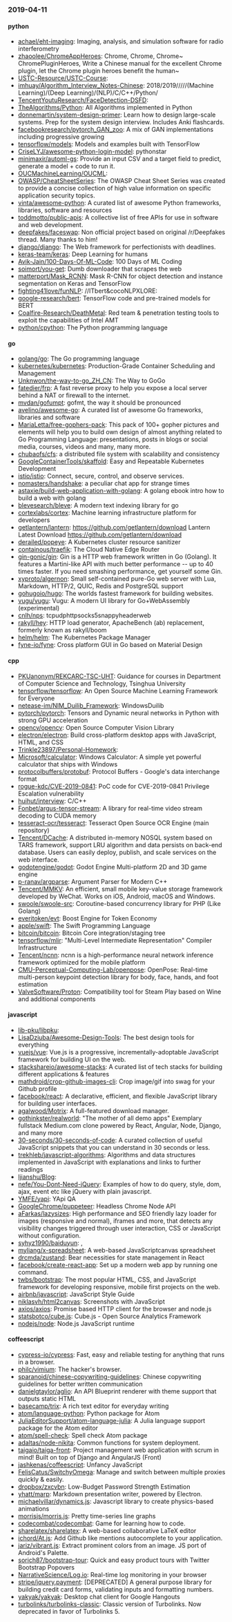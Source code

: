 ### 2019-04-11

#### python
* [achael/eht-imaging](https://github.com/achael/eht-imaging): Imaging, analysis, and simulation software for radio interferometry
* [zhaoolee/ChromeAppHeroes](https://github.com/zhaoolee/ChromeAppHeroes): Chrome, Chrome, Chrome~ ChromePluginHeroes, Write a Chinese manual for the excellent Chrome plugin, let the Chrome plugin heroes benefit the human~
* [USTC-Resource/USTC-Course](https://github.com/USTC-Resource/USTC-Course): 
* [imhuay/Algorithm_Interview_Notes-Chinese](https://github.com/imhuay/Algorithm_Interview_Notes-Chinese): 2018/2019/////(Machine Learning)/(Deep Learning)/(NLP)/C/C++/Python/
* [TencentYoutuResearch/FaceDetection-DSFD](https://github.com/TencentYoutuResearch/FaceDetection-DSFD): 
* [TheAlgorithms/Python](https://github.com/TheAlgorithms/Python): All Algorithms implemented in Python
* [donnemartin/system-design-primer](https://github.com/donnemartin/system-design-primer): Learn how to design large-scale systems. Prep for the system design interview. Includes Anki flashcards.
* [facebookresearch/pytorch_GAN_zoo](https://github.com/facebookresearch/pytorch_GAN_zoo): A mix of GAN implementations including progressive growing
* [tensorflow/models](https://github.com/tensorflow/models): Models and examples built with TensorFlow
* [CriseLYJ/awesome-python-login-model](https://github.com/CriseLYJ/awesome-python-login-model): pythonstar
* [minimaxir/automl-gs](https://github.com/minimaxir/automl-gs): Provide an input CSV and a target field to predict, generate a model + code to run it.
* [OUCMachineLearning/OUCML](https://github.com/OUCMachineLearning/OUCML): 
* [OWASP/CheatSheetSeries](https://github.com/OWASP/CheatSheetSeries): The OWASP Cheat Sheet Series was created to provide a concise collection of high value information on specific application security topics.
* [vinta/awesome-python](https://github.com/vinta/awesome-python): A curated list of awesome Python frameworks, libraries, software and resources
* [toddmotto/public-apis](https://github.com/toddmotto/public-apis): A collective list of free APIs for use in software and web development.
* [deepfakes/faceswap](https://github.com/deepfakes/faceswap): Non official project based on original /r/Deepfakes thread. Many thanks to him!
* [django/django](https://github.com/django/django): The Web framework for perfectionists with deadlines.
* [keras-team/keras](https://github.com/keras-team/keras): Deep Learning for humans
* [Avik-Jain/100-Days-Of-ML-Code](https://github.com/Avik-Jain/100-Days-Of-ML-Code): 100 Days of ML Coding
* [soimort/you-get](https://github.com/soimort/you-get):  Dumb downloader that scrapes the web
* [matterport/Mask_RCNN](https://github.com/matterport/Mask_RCNN): Mask R-CNN for object detection and instance segmentation on Keras and TensorFlow
* [fighting41love/funNLP](https://github.com/fighting41love/funNLP): //ITbert&cocoNLPXLORE:
* [google-research/bert](https://github.com/google-research/bert): TensorFlow code and pre-trained models for BERT
* [Coalfire-Research/DeathMetal](https://github.com/Coalfire-Research/DeathMetal): Red team & penetration testing tools to exploit the capabilities of Intel AMT
* [python/cpython](https://github.com/python/cpython): The Python programming language

#### go
* [golang/go](https://github.com/golang/go): The Go programming language
* [kubernetes/kubernetes](https://github.com/kubernetes/kubernetes): Production-Grade Container Scheduling and Management
* [Unknwon/the-way-to-go_ZH_CN](https://github.com/Unknwon/the-way-to-go_ZH_CN): The Way to GoGo 
* [fatedier/frp](https://github.com/fatedier/frp): A fast reverse proxy to help you expose a local server behind a NAT or firewall to the internet.
* [mvdan/gofumpt](https://github.com/mvdan/gofumpt): gofmt, the way it should be pronounced
* [avelino/awesome-go](https://github.com/avelino/awesome-go): A curated list of awesome Go frameworks, libraries and software
* [MariaLetta/free-gophers-pack](https://github.com/MariaLetta/free-gophers-pack):  This pack of 100+ gopher pictures and elements will help you to build own design of almost anything related to Go Programming Language: presentations, posts in blogs or social media, courses, videos and many, many more.
* [chubaofs/cfs](https://github.com/chubaofs/cfs): a distributed file system with scalability and consistency
* [GoogleContainerTools/skaffold](https://github.com/GoogleContainerTools/skaffold): Easy and Repeatable Kubernetes Development
* [istio/istio](https://github.com/istio/istio): Connect, secure, control, and observe services.
* [nomasters/handshake](https://github.com/nomasters/handshake): a peculiar chat app for strange times
* [astaxie/build-web-application-with-golang](https://github.com/astaxie/build-web-application-with-golang): A golang ebook intro how to build a web with golang
* [blevesearch/bleve](https://github.com/blevesearch/bleve): A modern text indexing library for go
* [cortexlabs/cortex](https://github.com/cortexlabs/cortex): Machine learning infrastructure platform for developers
* [getlantern/lantern](https://github.com/getlantern/lantern):  https://github.com/getlantern/download  Lantern Latest Download https://github.com/getlantern/download 
* [derailed/popeye](https://github.com/derailed/popeye):  A Kubernetes cluster resource sanitizer
* [containous/traefik](https://github.com/containous/traefik): The Cloud Native Edge Router
* [gin-gonic/gin](https://github.com/gin-gonic/gin): Gin is a HTTP web framework written in Go (Golang). It features a Martini-like API with much better performance -- up to 40 times faster. If you need smashing performance, get yourself some Gin.
* [xyproto/algernon](https://github.com/xyproto/algernon):  Small self-contained pure-Go web server with Lua, Markdown, HTTP/2, QUIC, Redis and PostgreSQL support
* [gohugoio/hugo](https://github.com/gohugoio/hugo): The worlds fastest framework for building websites.
* [vugu/vugu](https://github.com/vugu/vugu): Vugu: A modern UI library for Go+WebAssembly (experimental)
* [cnlh/nps](https://github.com/cnlh/nps): tcpudphttpsocks5snappyheaderweb
* [rakyll/hey](https://github.com/rakyll/hey): HTTP load generator, ApacheBench (ab) replacement, formerly known as rakyll/boom
* [helm/helm](https://github.com/helm/helm): The Kubernetes Package Manager
* [fyne-io/fyne](https://github.com/fyne-io/fyne): Cross platform GUI in Go based on Material Design

#### cpp
* [PKUanonym/REKCARC-TSC-UHT](https://github.com/PKUanonym/REKCARC-TSC-UHT):  Guidance for courses in Department of Computer Science and Technology, Tsinghua University
* [tensorflow/tensorflow](https://github.com/tensorflow/tensorflow): An Open Source Machine Learning Framework for Everyone
* [netease-im/NIM_Duilib_Framework](https://github.com/netease-im/NIM_Duilib_Framework): WindowsDuilib
* [pytorch/pytorch](https://github.com/pytorch/pytorch): Tensors and Dynamic neural networks in Python with strong GPU acceleration
* [opencv/opencv](https://github.com/opencv/opencv): Open Source Computer Vision Library
* [electron/electron](https://github.com/electron/electron): Build cross-platform desktop apps with JavaScript, HTML, and CSS
* [Trinkle23897/Personal-Homework](https://github.com/Trinkle23897/Personal-Homework): 
* [Microsoft/calculator](https://github.com/Microsoft/calculator): Windows Calculator: A simple yet powerful calculator that ships with Windows
* [protocolbuffers/protobuf](https://github.com/protocolbuffers/protobuf): Protocol Buffers - Google's data interchange format
* [rogue-kdc/CVE-2019-0841](https://github.com/rogue-kdc/CVE-2019-0841): PoC code for CVE-2019-0841 Privilege Escalation vulnerability
* [huihut/interview](https://github.com/huihut/interview):  C/C++
* [Fonbet/argus-tensor-stream](https://github.com/Fonbet/argus-tensor-stream): A library for real-time video stream decoding to CUDA memory
* [tesseract-ocr/tesseract](https://github.com/tesseract-ocr/tesseract): Tesseract Open Source OCR Engine (main repository)
* [Tencent/DCache](https://github.com/Tencent/DCache): A distributed in-memory NOSQL system based on TARS framework, support LRU algorithm and data persists on back-end database. Users can easily deploy, publish, and scale services on the web interface.
* [godotengine/godot](https://github.com/godotengine/godot): Godot Engine  Multi-platform 2D and 3D game engine
* [p-ranav/argparse](https://github.com/p-ranav/argparse): Argument Parser for Modern C++
* [Tencent/MMKV](https://github.com/Tencent/MMKV): An efficient, small mobile key-value storage framework developed by WeChat. Works on iOS, Android, macOS and Windows.
* [swoole/swoole-src](https://github.com/swoole/swoole-src):  Coroutine-based concurrency library for PHP (Like Golang)
* [everitoken/evt](https://github.com/everitoken/evt): Boost Engine for Token Economy
* [apple/swift](https://github.com/apple/swift): The Swift Programming Language
* [bitcoin/bitcoin](https://github.com/bitcoin/bitcoin): Bitcoin Core integration/staging tree
* [tensorflow/mlir](https://github.com/tensorflow/mlir): "Multi-Level Intermediate Representation" Compiler Infrastructure
* [Tencent/ncnn](https://github.com/Tencent/ncnn): ncnn is a high-performance neural network inference framework optimized for the mobile platform
* [CMU-Perceptual-Computing-Lab/openpose](https://github.com/CMU-Perceptual-Computing-Lab/openpose): OpenPose: Real-time multi-person keypoint detection library for body, face, hands, and foot estimation
* [ValveSoftware/Proton](https://github.com/ValveSoftware/Proton): Compatibility tool for Steam Play based on Wine and additional components

#### javascript
* [lib-pku/libpku](https://github.com/lib-pku/libpku): 
* [LisaDziuba/Awesome-Design-Tools](https://github.com/LisaDziuba/Awesome-Design-Tools): The best design tools for everything 
* [vuejs/vue](https://github.com/vuejs/vue):  Vue.js is a progressive, incrementally-adoptable JavaScript framework for building UI on the web.
* [stackshareio/awesome-stacks](https://github.com/stackshareio/awesome-stacks): A curated list of tech stacks for building different applications & features
* [mathdroid/crop-github-images-cli](https://github.com/mathdroid/crop-github-images-cli): Crop image/gif into swag for your Github profile
* [facebook/react](https://github.com/facebook/react): A declarative, efficient, and flexible JavaScript library for building user interfaces.
* [agalwood/Motrix](https://github.com/agalwood/Motrix): A full-featured download manager.
* [gothinkster/realworld](https://github.com/gothinkster/realworld): "The mother of all demo apps"  Exemplary fullstack Medium.com clone powered by React, Angular, Node, Django, and many more 
* [30-seconds/30-seconds-of-code](https://github.com/30-seconds/30-seconds-of-code): A curated collection of useful JavaScript snippets that you can understand in 30 seconds or less.
* [trekhleb/javascript-algorithms](https://github.com/trekhleb/javascript-algorithms):  Algorithms and data structures implemented in JavaScript with explanations and links to further readings
* [ljianshu/Blog](https://github.com/ljianshu/Blog): 
* [nefe/You-Dont-Need-jQuery](https://github.com/nefe/You-Dont-Need-jQuery): Examples of how to do query, style, dom, ajax, event etc like jQuery with plain javascript.
* [YMFE/yapi](https://github.com/YMFE/yapi): YApi QA
* [GoogleChrome/puppeteer](https://github.com/GoogleChrome/puppeteer): Headless Chrome Node API
* [aFarkas/lazysizes](https://github.com/aFarkas/lazysizes): High performance and SEO friendly lazy loader for images (responsive and normal), iframes and more, that detects any visibility changes triggered through user interaction, CSS or JavaScript without configuration.
* [syhyz1990/baiduyun](https://github.com/syhyz1990/baiduyun):  ,
* [myliang/x-spreadsheet](https://github.com/myliang/x-spreadsheet): A web-based JavaScriptcanvas spreadsheet
* [drcmda/zustand](https://github.com/drcmda/zustand):  Bear necessities for state management in React
* [facebook/create-react-app](https://github.com/facebook/create-react-app): Set up a modern web app by running one command.
* [twbs/bootstrap](https://github.com/twbs/bootstrap): The most popular HTML, CSS, and JavaScript framework for developing responsive, mobile first projects on the web.
* [airbnb/javascript](https://github.com/airbnb/javascript): JavaScript Style Guide
* [niklasvh/html2canvas](https://github.com/niklasvh/html2canvas): Screenshots with JavaScript
* [axios/axios](https://github.com/axios/axios): Promise based HTTP client for the browser and node.js
* [statsbotco/cube.js](https://github.com/statsbotco/cube.js):  Cube.js - Open Source Analytics Framework
* [nodejs/node](https://github.com/nodejs/node): Node.js JavaScript runtime 

#### coffeescript
* [cypress-io/cypress](https://github.com/cypress-io/cypress): Fast, easy and reliable testing for anything that runs in a browser.
* [philc/vimium](https://github.com/philc/vimium): The hacker's browser.
* [sparanoid/chinese-copywriting-guidelines](https://github.com/sparanoid/chinese-copywriting-guidelines): Chinese copywriting guidelines for better written communication
* [danielgtaylor/aglio](https://github.com/danielgtaylor/aglio): An API Blueprint renderer with theme support that outputs static HTML
* [basecamp/trix](https://github.com/basecamp/trix): A rich text editor for everyday writing
* [atom/language-python](https://github.com/atom/language-python): Python package for Atom
* [JuliaEditorSupport/atom-language-julia](https://github.com/JuliaEditorSupport/atom-language-julia): A Julia language support package for the Atom editor
* [atom/spell-check](https://github.com/atom/spell-check): Spell check Atom package
* [adaltas/node-nikita](https://github.com/adaltas/node-nikita): Common functions for system deployment.
* [taigaio/taiga-front](https://github.com/taigaio/taiga-front): Project management web application with scrum in mind! Built on top of Django and AngularJS (Front)
* [jashkenas/coffeescript](https://github.com/jashkenas/coffeescript): Unfancy JavaScript
* [FelisCatus/SwitchyOmega](https://github.com/FelisCatus/SwitchyOmega): Manage and switch between multiple proxies quickly & easily.
* [dropbox/zxcvbn](https://github.com/dropbox/zxcvbn): Low-Budget Password Strength Estimation
* [yhatt/marp](https://github.com/yhatt/marp): Markdown presentation writer, powered by Electron.
* [michaelvillar/dynamics.js](https://github.com/michaelvillar/dynamics.js): Javascript library to create physics-based animations
* [morrisjs/morris.js](https://github.com/morrisjs/morris.js): Pretty time-series line graphs
* [codecombat/codecombat](https://github.com/codecombat/codecombat): Game for learning how to code.
* [sharelatex/sharelatex](https://github.com/sharelatex/sharelatex): A web-based collaborative LaTeX editor
* [ichord/At.js](https://github.com/ichord/At.js): Add Github like mentions autocomplete to your application.
* [jariz/vibrant.js](https://github.com/jariz/vibrant.js): Extract prominent colors from an image. JS port of Android's Palette.
* [sorich87/bootstrap-tour](https://github.com/sorich87/bootstrap-tour): Quick and easy product tours with Twitter Bootstrap Popovers
* [NarrativeScience/Log.io](https://github.com/NarrativeScience/Log.io): Real-time log monitoring in your browser
* [stripe/jquery.payment](https://github.com/stripe/jquery.payment): [DEPRECATED] A general purpose library for building credit card forms, validating inputs and formatting numbers.
* [yakyak/yakyak](https://github.com/yakyak/yakyak): Desktop chat client for Google Hangouts
* [turbolinks/turbolinks-classic](https://github.com/turbolinks/turbolinks-classic): Classic version of Turbolinks. Now deprecated in favor of Turbolinks 5.
